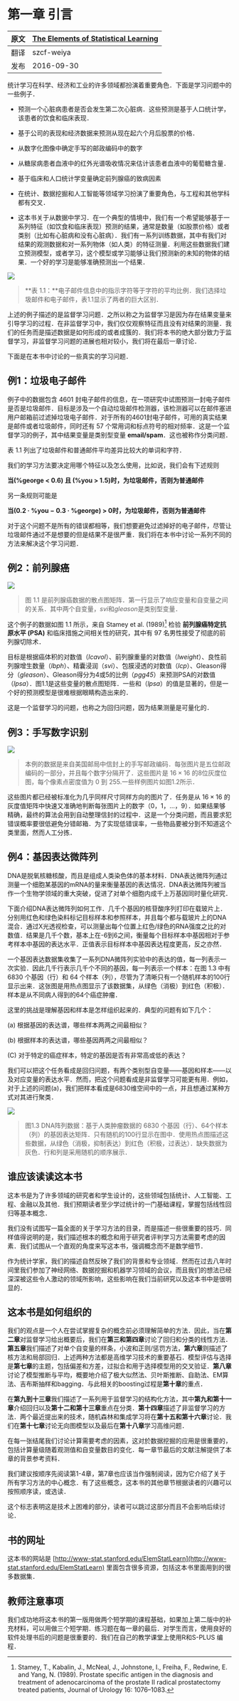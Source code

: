 # 第一章 引言

原文     | [The Elements of Statistical Learning](https://web.stanford.edu/~hastie/ElemStatLearn/printings/ESLII_print12.pdf#page=20)
      ---|---
翻译     | szcf-weiya
 发布 | 2016-09-30 

统计学习在科学、经济和工业的许多领域都扮演着重要角色．下面是学习问题中的一些例子．

- 预测一个心脏病患者是否会发生第二次心脏病．这些预测是基于人口统计学，该患者的饮食和临床表现．

- 基于公司的表现和经济数据来预测从现在起六个月后股票的价格．

- 从数字化图像中确定手写的邮政编码中的数字

- 从糖尿病患者血液中的红外光谱吸收情况来估计该患者血液中的葡萄糖含量．

- 基于临床和人口统计学变量确定前列腺癌的致病因素

- 在统计、数据挖掘和人工智能等领域学习扮演了重要角色，与工程和其他学科都有交叉．

- 这本书关于从数据中学习．在一个典型的情境中，我们有一个希望能够基于一系列特征（如饮食和临床表现）预测的结果，通常是数量（如股票价格）或者类别（比如有心脏病和没有心脏病）．我们有一系列训练数据，其中有我们对结果的观测数据和对一系列物体（如人类）的特征测量．利用这些数据我们建立预测模型，或者学习，这个模型或学习能够让我们预测新的未知的物体的结果．一个好的学习是能够准确预测出一个结果．

![](../img/01/intro_1.png)

> **表 1.1：**电子邮件信息中的指示字符等于字符的平均比例．我们选择垃圾邮件和电子邮件，表1.1显示了两者的巨大区别．

上述的例子描述的是监督学习问题．之所以称之为监督学习是因为存在结果变量来引导学习的过程．在非监督学习中，我们仅仅观察特征而且没有对结果的测量．我们的任务而是描述数据是如何形成的或者成簇的．我们将本书的绝大部分致力于监督学习，非监督学习问题的进展也相对较小，我们将在最后一章讨论．

下面是在本书中讨论的一些真实的学习问题．

## 例1：垃圾电子邮件

例子中的数据包含 4601 封电子邮件的信息，在一项研究中试图预测一封电子邮件是否是垃圾邮件．目标是涉及一个自动垃圾邮件检测器，该检测器可以在邮件塞进用户邮箱前过滤掉垃圾电子邮件．对于所有的4601封电子邮件，可用的真实结果是邮件或者垃圾邮件，同时还有 57 个常用词和标点符号的相对频率．这是一个监督学习的例子，其中结果变量是类别型变量 **email/spam**．这也被称作分类问题．

表 1.1 列出了垃圾邮件和普通邮件平均差异比较大的单词和字符．

我们的学习方法要决定用哪个特征以及怎么使用，比如说，我们会有下述规则


**当(%george < 0.6) 且 (%you > 1.5)时，为垃圾邮件，否则为普通邮件**

另一条规则可能是

**当(0.2 · %you − 0.3 · %george) > 0时，为垃圾邮件，否则为普通邮件**

对于这个问题不是所有的错误都相等，我们想要避免过滤掉好的电子邮件，尽管让垃圾邮件通过不是想要的但是结果不是很严重．我们将在本书中讨论一系列不同的方法来解决这个学习问题．

## 例2：前列腺癌

![](../img/01/fig1.1.png)

> 图 1.1 是前列腺癌数据的散点图矩阵．第一行显示了响应变量和自变量之间的关系．其中两个自变量，*svi*和*gleason*是类别型变量．

这个例子的数据如图 1.1 所示，来自 Stamey et al. (1989)[^1] 检验 **前列腺癌特定抗原水平 (PSA)** 和临床措施之间相关性的研究，其中有 97 名男性接受了彻底的前列腺切除术．

目标是根据癌体积的对数值（*lcavol*）、前列腺重量的对数值（*lweight*）、良性前列腺增生数量（*lbph*）、精囊浸润（*svi*）、包膜浸透的对数值（*lcp*）、Gleason得分（*gleason*）、Gleason得分为4或5的比例（*pgg45*）来预测PSA的对数值（*lpsa*）．图1.1是这些变量的散点图矩阵．一些和（*lpsa*）的值是显著的，但是一个好的预测模型是很难根据眼睛构造出来的．

这是一个监督学习的问题，也称之为回归问题，因为结果测量是可量化的．

## 例3：手写数字识别

![](../img/01/fig1.2.png)

> 本例的数据是来自美国邮局中信封上的手写邮政编码．每张图片是五位邮政编码的一部分，并且每个数字分隔开了．这些图片是 $16\times 16$ 的8位灰度位图，每个像素点密度值为 0 到 255.一些样例图片如图1.2所示．

这些图片都已经被标准化为几乎同样尺寸同样方向的图片了．任务是从 $16\times 16$ 的灰度值矩阵中快速又准确地判断每张图片上的数字（0，1，...，9）．如果结果够精确，最终的算法会用到自动整理信封的过程中．这是一个分类问题，而且要求犯错误概率要很低避免分错邮箱．为了实现低错误率，一些物品要被分到不知道这个类里面，然而人工分拣．

## 例4：基因表达微阵列

DNA是脱氧核糖核酸，而且是组成人类染色体的基本材料．DNA表达微阵列通过测量一个细胞某基因的mRNA的量来衡量基因的表达情况．DNA表达微阵列被当作一个生物学领域的重大突破，促进了对单个细胞内成千上万基因同时量化研究．

下面介绍DNA表达微阵列如何工作．几千个基因的核苷酸序列打印在载玻片上．分别用红色和绿色染料标记目标样本和参照样本，并且每个都与载玻片上的DNA混合．通过X光透视检查，可以测量出每个位置上红色/绿色的RNA强度之比的对数值．结果是几千个数，基本上在-6到6之间，衡量每个目标样本中基因相对于参考样本中基因的表达水平．正值表示目标样本中基因表达程度更高，反之亦然．

一个基因表达数据集收集了一系列DNA微阵列实验中的表达的值，每一列表示一次实验．因此几千行表示几千个不同的基因，每一列表示一个样本：在图 1.3 中有 6830 个基因（行）和 64 个样本（列），尽管为了清晰只有一个随机样本的100行显示出来．这张图是用热点图显示了该数据集，从绿色（消极）到红色（积极）．样本是从不同病人得到的64个癌症肿瘤．

这里的挑战是理解基因和样本是怎样组织起来的．典型的问题有如下几个：

(a) 根据基因的表达谱，哪些样本两两之间最相似？

(b) 根据样本的表达谱，哪些基因两两之间最相似？

(C) 对于特定的癌症样本，特定的基因是否有非常高或低的表达？

我们可以把这个任务看成是回归问题，有两个类别型自变量——基因和样本——以及对应变量的表达水平．然而，把这个问题看成是非监督学习可能更有用．例如，对于上述的问题(a)，我们把样本看成是6830维空间中的一点，并且想通过某种方式对其进行聚类．

![](../img/01/fig1.3.png)

> 图1.3 DNA阵列数据：基于人类肿瘤数据的 6830 个基因（行）、64个样本（列）的基因表达矩阵．只有随机的100行显示在图中．使用热点图描述这些数据，从绿色（消极，抑制表达）到红色（积极，过表达）．缺失数据为灰色．行和列是采用随机的顺序展示．

## 谁应该读读这本书

这本书是为了许多领域的研究者和学生设计的，这些领域包括统计、人工智能、工程、金融以及其他．我们预期读者至少学过统计的一门基础课程，掌握包括线性回归等基本概念．

我们没有试图写一篇全面的关于学习方法的目录，而是描述一些很重要的技巧．同样值得说明的是，我们描述根本的概念和用于研究者评判学习方法需要考虑的因素．我们试图从一个直观的角度来写这本书，强调概念而不是数学细节．

作为统计学家，我们的描述自然反映了我们的背景和专业领域．然而在过去八年时间里我们参加了神经网络、数据挖掘和机器学习领域的会议，而且我们的想法已经深深被这些令人激动的领域所影响，这些影响在我们当前研究以及这本书中是很明显的．

## 这本书是如何组织的

我们的观点是一个人在尝试掌握复杂的概念前必须理解简单的方法．因此，当在**第二章**对监督学习给出概要后，我们在**第三和第四章**讨论了回归和分类的线性方法．**第五章**我们描述了对单个自变量的样条，小波和正则/惩罚方法，**第六章**则描述了核方法和局部回归．上述两种方法都是高维学习技术的重要基石．模型评估与选择是**第七章**的主题，包括偏差和方差，过拟合和用于选择模型用的交叉验证．**第八章**讨论了模型推断与平均，概要地介绍了极大似然法、贝叶斯推断、自助法、EM算法、吉布斯抽样和bagging．与此相关的boosting过程是**第十章**的重点．

在**第九到十三章**我们描述了一系列用于监督学习的结构化方法，其中**第九和第十一章**介绍回归以及**第十二和第十三章**重点在分类．**第十四章**描述了非监督学习的方法．两个最近提出来的技术，随机森林和集成学习将在**第十五和第十六章**讨论．我们在**第十七章**讨论无向图模型以及最后在**第十八章**学习高维问题．

在每一张结尾我们讨论计算需要考虑的因素，这对於数据挖掘的应用是很重要的，包括计算量级随着观测值和自变量数目的变化．每一章节最后的文献注解提供了本章的背景参考资料．

我们建议按顺序先阅读第1-4章，第7章也应该当作强制阅读，因为它介绍了关于所有学习方法的中心概念．有了这些概念，这本书的其他章节根据读者的兴趣可以按照顺序读，或选读．

这个标志表明这是技术上困难的部分，读者可以跳过这部分而且不会影响后续讨论．

## 书的网址

这本书的网站是
[http://www-stat.stanford.edu/ElemStatLearn](http://www-stat.stanford.edu/ElemStatLearn)
里面包含很多资源，包括这本书里面用到的很多数据集．

## 教师注意事项

我们成功地将这本书的第一版用做两个短学期的课程基础，如果加上第二版中的补充材料，可以用做三个短学期．练习题在每一章的最后．对学生而言，使用良好的软件处理书后的问题是很重要的．我们在自己的教学课堂上使用R和S-PLUS 编程．

[^1]: Stamey, T., Kabalin, J., McNeal, J., Johnstone, I., Freiha, F., Redwine, E. and Yang, N. (1989). Prostate specific antigen in the diagnosis and treatment of adenocarcinoma of the prostate II radical prostatectomy treated patients, Journal of Urology 16: 1076–1083.